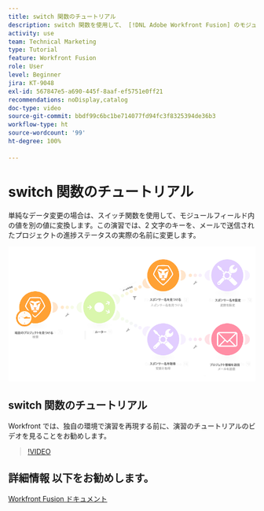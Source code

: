 ```yaml
---
title: switch 関数のチュートリアル
description: switch 関数を使用して、 [!DNL Adobe Workfront Fusion] のモジュールフィールド内のある値を別の値に変換する方法を説明します。
activity: use
team: Technical Marketing
type: Tutorial
feature: Workfront Fusion
role: User
level: Beginner
jira: KT-9048
exl-id: 567847e5-a690-445f-8aaf-ef5751e0ff21
recommendations: noDisplay,catalog
doc-type: video
source-git-commit: bbdf99c6bc1be714077fd94fc3f8325394de36b3
workflow-type: ht
source-wordcount: '99'
ht-degree: 100%

---
```


# switch 関数のチュートリアル

単純なデータ変更の場合は、スイッチ関数を使用して、モジュールフィールド内の値を別の値に変換します。この演習では、2 文字のキーを、メールで送信されたプロジェクトの進捗ステータスの実際の名前に変更します。

![switch 関数を使用した画像](assets/beyond-basic-modules-3.png)

## switch 関数のチュートリアル

Workfront では、独自の環境で演習を再現する前に、演習のチュートリアルのビデオを見ることをお勧めします。

>[!VIDEO](https://video.tv.adobe.com/v/3417451/?quality=12&learn=on&enablevpops=1&captions=jpn)



## 詳細情報 以下をお勧めします。

[Workfront Fusion ドキュメント](https://experienceleague.adobe.com/ja/docs/workfront-fusion/using/get-started-with-fusion/understand-workfront-fusion/workfront-fusion-overview)
